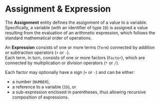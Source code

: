 # Assignment & Expression

The **Assignment** entity defines the assignment of a value to a variable. Specifically, a variable (with an identifier of type `ID`) is assigned a value resulting from the evaluation of an arithmetic expression, which follows the standard mathematical order of operations.

An **Expression** consists of one or more terms (`Term`) connected by addition or subtraction operators (`+` or `-`).  
Each term, in turn, consists of one or more factors (`Factor`), which are connected by multiplication or division operators (`*` or `/`).

Each factor may optionally have a sign (`+` or `-`) and can be either:

- a number (`NUMBER`),
- a reference to a variable (`ID`), or
- a sub-expression enclosed in parentheses, thus allowing recursive composition of expressions.
